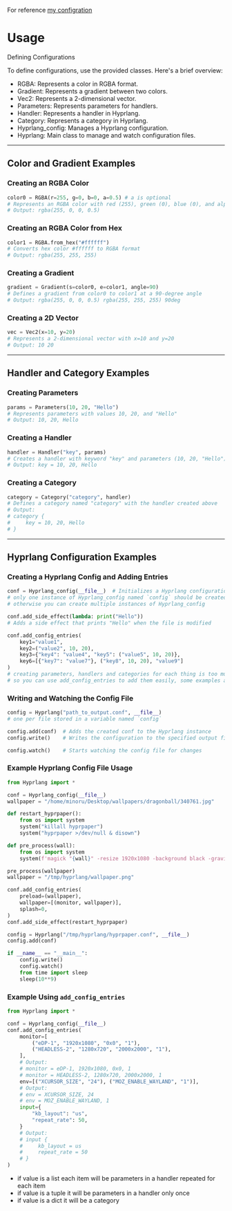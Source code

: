 For reference [my configration](https://github.com/fjueic/.dotfiles/tree/main/.config/hypr)

# Usage
Defining Configurations

To define configurations, use the provided classes. Here's a brief overview:

-   RGBA: Represents a color in RGBA format.
-   Gradient: Represents a gradient between two colors.
-   Vec2: Represents a 2-dimensional vector.
-   Parameters: Represents parameters for handlers.
-   Handler: Represents a handler in Hyprlang.
-   Category: Represents a category in Hyprlang.
-   Hyprlang_config: Manages a Hyprlang configuration.
-   Hyprlang: Main class to manage and watch configuration files.

---

## **Color and Gradient Examples**

### Creating an RGBA Color
```python
color0 = RGBA(r=255, g=0, b=0, a=0.5) # a is optional
# Represents an RGBA color with red (255), green (0), blue (0), and alpha (0.5)
# Output: rgba(255, 0, 0, 0.5) 
```

### Creating an RGBA Color from Hex
```python
color1 = RGBA.from_hex("#ffffff")
# Converts hex color #ffffff to RGBA format
# Output: rgba(255, 255, 255)
```

### Creating a Gradient
```python
gradient = Gradient(s=color0, e=color1, angle=90)
# Defines a gradient from color0 to color1 at a 90-degree angle
# Output: rgba(255, 0, 0, 0.5) rgba(255, 255, 255) 90deg
```

### Creating a 2D Vector
```python
vec = Vec2(x=10, y=20)
# Represents a 2-dimensional vector with x=10 and y=20
# Output: 10 20
```

---

## **Handler and Category Examples**

### Creating Parameters
```python
params = Parameters(10, 20, "Hello")
# Represents parameters with values 10, 20, and "Hello"
# Output: 10, 20, Hello
```

### Creating a Handler
```python
handler = Handler("key", params)
# Creates a handler with keyword "key" and parameters (10, 20, "Hello")
# Output: key = 10, 20, Hello
```

### Creating a Category
```python
category = Category("category", handler)
# Defines a category named "category" with the handler created above
# Output:
# category {
#     key = 10, 20, Hello
# }
```

---

## **Hyprlang Configuration Examples**

### Creating a Hyprlang Config and Adding Entries
```python
conf = Hyprlang_config(__file__)  # Initializes a Hyprlang configuration with the current file name
# only one instance of Hyprlang_config named `config` should be created per file if you want to import it and use watch
# otherwise you can create multiple instances of Hyprlang_config

conf.add_side_effect(lambda: print("Hello"))
# Adds a side effect that prints "Hello" when the file is modified

conf.add_config_entries(
    key1="value1",
    key2=("value2", 10, 20),
    key3={"key4": "value4", "key5": ("value5", 10, 20)},
    key6=[{"key7": "value7"}, ("key8", 10, 20), "value9"]
)
# creating parameters, handlers and categories for each thing is too much work
# so you can use add_config_entries to add them easily, some examples at the end
```

### Writing and Watching the Config File
```python
config = Hyprlang("path_to_output.conf", __file__)
# one per file stored in a variable named `config`

config.add(conf)  # Adds the created conf to the Hyprlang instance
config.write()    # Writes the configuration to the specified output file

config.watch()    # Starts watching the config file for changes
```

### Example Hyprlang Config File Usage
```python
from Hyprlang import *

conf = Hyprlang_config(__file__)
wallpaper = "/home/minoru/Desktop/wallpapers/dragonball/340761.jpg"

def restart_hyprpaper():
    from os import system
    system("killall hyprpaper")
    system("hyprpaper >/dev/null & disown")

def pre_process(wall):
    from os import system
    system(f'magick "{wall}" -resize 1920x1080 -background black -gravity center -extent 1920x1080 /tmp/hyprlang/wallpaper.png')

pre_process(wallpaper)
wallpaper = "/tmp/hyprlang/wallpaper.png"

conf.add_config_entries(
    preload=(wallpaper),
    wallpaper=[(monitor, wallpaper)],
    splash=0,
)
conf.add_side_effect(restart_hyprpaper)

config = Hyprlang("/tmp/hyprlang/hyprpaper.conf", __file__)
config.add(conf)

if __name__ == "__main__":
    config.write()
    config.watch()
    from time import sleep
    sleep(10**9)
```

### Example Using `add_config_entries`
```python
from Hyprlang import *

conf = Hyprlang_config(__file__)
conf.add_config_entries(
    monitor=[
        ("eDP-1", "1920x1080", "0x0", "1"),
        ("HEADLESS-2", "1280x720", "2000x2000", "1"),
    ],
    # Output:
    # monitor = eDP-1, 1920x1080, 0x0, 1
    # monitor = HEADLESS-2, 1280x720, 2000x2000, 1
    env=[("XCURSOR_SIZE", "24"), ("MOZ_ENABLE_WAYLAND", "1")],
    # Output:
    # env = XCURSOR_SIZE, 24
    # env = MOZ_ENABLE_WAYLAND, 1
    input={
        "kb_layout": "us",
        "repeat_rate": 50,
    }
    # Output:
    # input {
    #     kb_layout = us
    #     repeat_rate = 50
    # }
)
```
- if value is a list each item will be parameters in a handler repeated for each item
- if value is a tuple it will be parameters in a handler only once
- if value is a dict it will be a category

